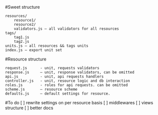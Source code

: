 
#Sweet structure
```
resources/
    resource1/
    resource2/
    validators.js — all validators for all resources
tags/
    tag1.js
    tag2.js
units.js — all resources && tags units
index.js — export unit set
```

#Resource structure
```
request.js      - unit, requests validators
response.js     — unit, response validators, can be omitted
api.js          - unit, api requests handlers
controller.js   - unit, resource logic and db interaction
roles.js        - roles for api requests. can be omitted
scheme.js       — resource scheme
defaults.js     — default settings for resource.
```

#To do
[ ] rewrite settings on per resource basis
[ ] middlewares
[ ] views structure
[ ] better docs
